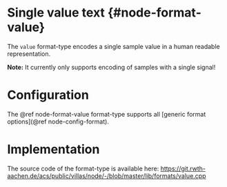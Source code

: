 # Single value text {#node-format-value}

The `value` format-type encodes a single sample value in a human readable representation.

**Note:** It currently only supports encoding of samples with a single signal!

# Configuration

The @ref node-format-value format-type supports all [generic format options](@ref node-config-format).

# Implementation

The source code of the format-type is available here:
https://git.rwth-aachen.de/acs/public/villas/node/-/blob/master/lib/formats/value.cpp
